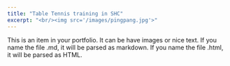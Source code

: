 ```yaml
---
title: "Table Tennis training in SHC"
excerpt: "<br/><img src='/images/pingpang.jpg'>"
---
```


This is an item in your portfolio. It can be have images or nice text. If you name the file .md, it will be parsed as markdown. If you name the file .html, it will be parsed as HTML. 
